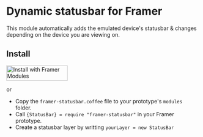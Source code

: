 # Dynamic statusbar for Framer

This module automatically adds the emulated device's statusbar & changes depending on the device you are viewing on.

## Install

<a href='https://open.framermodules.com/Dynamic Statusbar'>
    <img alt='Install with Framer Modules'
    src='https://www.framermodules.com/assets/badge@2x.png' width='160' height='40' /></a>

or

- Copy the `framer-statusbar.coffee` file to your prototype's `modules` folder.
- Call `{StatusBar} = require "framer-statusbar"` in your Framer prototype.
- Create a statusbar layer by writting `yourLayer = new StatusBar`
